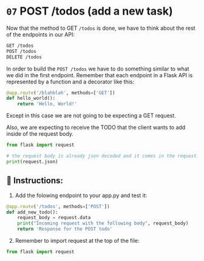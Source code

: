 # `07` POST /todos (add a new task)

Now that the method to GET `/todos` is done, we have to think about the rest of the endpoints in our API:

```txt
GET /todos
POST /todos
DELETE /todos
```

In order to build the `POST /todos` we have to do something similar to what we did in the first endpoint. Remember that each endpoint in a Flask API is represented by a function and a decorator like this:

```python
@app.route('/blahblah', methods=['GET'])
def hello_world():
    return 'Hello, World!'
```

Except in this case we are not going to be expecting a GET request.

Also, we are expecting to receive the TODO that the client wants to add inside of the request body.

```python
from flask import request

# the request body is already json decoded and it comes in the request.json variable
print(request.json)
```

## 📝 Instructions:

1. Add the folowing endpoint to your app.py and test it:

```python
@app.route('/todos', methods=['POST'])
def add_new_todo():
    request_body = request.data
    print("Incoming request with the following body", request_body)
    return 'Response for the POST todo'
```

2. Remember to import request at the top of the file:

```python
from flask import request
```
